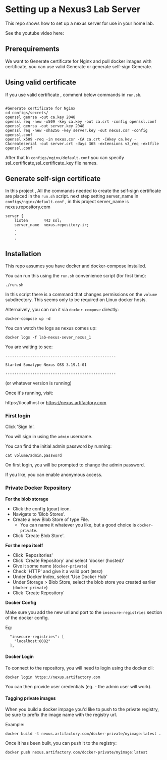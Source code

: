 # Setting up a Nexus3 Lab Server
This repo shows how to set up a nexus server for use in your home lab.

See the youtube video here:
## Prerequirements
We want to Generate certificate for Nginx and pull docker images with certificate,
you can use valid Generate or generate self-sign Generate.
## Using valid certificate
If you use valid certificate , comment below commands in `run.sh`.
```

#Generate certificate for Nginx
cd configs/secrets/
openssl genrsa -out ca.key 2048
openssl req -new -x509 -key ca.key -out ca.crt -config openssl.conf
openssl genrsa -out server.key 2048
openssl req -new -sha256 -key server.key -out nexus.csr -config openssl.conf
openssl x509 -req -in nexus.csr -CA ca.crt -CAkey ca.key -CAcreateserial -out server.crt -days 365 -extensions v3_req -extfile openssl.conf

```
After that In `configs/nginx/default.conf` you can specify ssl_certificate,ssl_certificate_key file names.
## Generate self-sign certificate
In this project , All the commands needed to create the self-sign certificate are placed in the `run.sh` script.
next step setting server_name In `configs/nginx/default.conf` , in this project server_name is nexus.repository.com
```
server {
    listen       443 ssl;
    server_name  nexus.repository.ir;
    .
    .
    .

```

## Installation
This repo assumes you have docker and docker-compose installed.


You can run this using the `run.sh` convenience script (for first time):

```
./run.sh
```

In this script there is a command that  changes permissions on the `volume` subdirectory.  This seems only to be required on Linux docker hosts.

Alternaively, you can run it via `docker-compose` directly:

```
docker-compose up -d
```

You can watch the logs as nexus comes up:

```
docker logs -f lab-nexus-sever_nexus_1
```

You are waiting to see:

```
-------------------------------------------------

Started Sonatype Nexus OSS 3.19.1-01

-------------------------------------------------
```

(or whatever version is running)

Once it's running, visit:

https://localhost or https://nexus.artifactory.com

### First login
Click 'Sign In'.

You will sign in using the `admin` username.

You can find the initial admin password by running:

```
cat volume/admin.password
```

On first login, you will be prompted to change the admin password.

If you like, you can enable anonymous access.


### Private Docker Repository
**For the blob storage**
- Click the config (gear) icon.
- Navigate to 'Blob Stores'.
- Create a new Blob Store of type File.  
    - You can name it whatever you like, but a good choice is `docker-private`.
- Click 'Create Blob Store'.

**For the repo itself**
- Click 'Repositories'
- Click 'Create Repository' and select 'docker (hosted)'
- Give it some name (`docker-private`)
- Check 'HTTP' and give it a valid port (`8082`)
- Under Docker Index, select 'Use Docker Hub'
- Under Storage > Blob Store, select the blob store you created earlier (`docker-private`)
- Click 'Create Repository'

**Docker Config**

Make sure you add the new url and port to the `insecure-registries` section of the docker config.

Eg:

```
  "insecure-registries": [
    "localhost:8082"
  ],
```

#### Docker Login
To connect to the repository, you will need to login using the docker cli:

```
docker login https://nexus.artifactory.com
```

You can then provide user credentials (eg. - the admin user will work).

#### Tagging private images
When you build a docker impage you'd like to push to the private registry, be sure to prefix the image name with the registry url.

Example:

```
docker build -t nexus.artifactory.com/docker-private/myimage:latest .
```

Once it has been built, you can push it to the registry:

```
docker push nexus.artifactory.com/docker-private/myimage:latest
```
